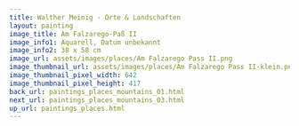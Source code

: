 ```yaml
---
title: Walther Meinig - Orte & Landschaften
layout: painting
image_title: Am Falzarego-Paß II
image_info1: Aquarell, Datum unbekannt
image_info2: 38 x 58 cm
image_url: assets/images/places/Am Falzarego Pass II.png
image_thumbnail_url: assets/images/places/Am Falzarego Pass II-klein.png
image_thumbnail_pixel_width: 642
image_thumbnail_pixel_height: 417
back_url: paintings_places_mountains_01.html
next_url: paintings_places_mountains_03.html
up_url: paintings_places.html
---
```


